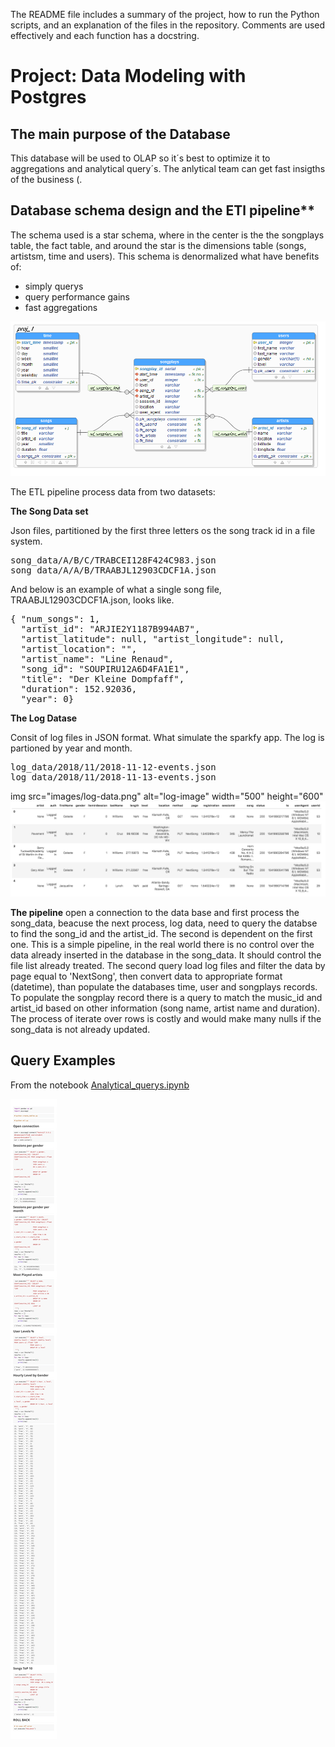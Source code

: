 The README file includes a summary of the project, how to run the Python scripts, and an explanation of the files in the repository. Comments are used effectively and each function has a docstring.

# Project: Data Modeling with Postgres

## The main purpose of the Database

This database will be used to OLAP so it´s best to optimize it to aggregations and analytical query´s.
The anlytical team can get fast insigths of the business (.

## Database schema design and the ETl pipeline**

The schema used is a star schema, where in the center is the the songplays table, the fact table, and around the star is the dimensions table (songs, artistsm, time and users). This schema is denormalized what have benefits of:
  
  - simply querys
  - query performance gains
  - fast aggregations
  
  ![star_schema](images/new_database.png "star schema songplays")
  
The ETL pipeline process data from two datasets:

**The Song Data set**

Json files, partitioned by the first three letters os the song track id in a file system.

<pre>
song_data/A/B/C/TRABCEI128F424C983.json
song_data/A/A/B/TRAABJL12903CDCF1A.json
</pre>

And below is an example of what a single song file, TRAABJL12903CDCF1A.json, looks like.

<pre>
{ "num_songs": 1,
  "artist_id": "ARJIE2Y1187B994AB7",
  "artist_latitude": null, "artist_longitude": null,
  "artist_location": "",
  "artist_name": "Line Renaud", 
  "song_id": "SOUPIRU12A6D4FA1E1", 
  "title": "Der Kleine Dompfaff", 
  "duration": 152.92036, 
  "year": 0}
</pre>

**The Log Datase**

Consit of log files in JSON format. What simulate the sparkfy app. The log is partioned by year and month.


<pre>
log_data/2018/11/2018-11-12-events.json
log_data/2018/11/2018-11-13-events.json
</pre>

img src="images/log-data.png" alt="log-image" width="500" height="600"       
![log-image](images/log-data.png)

**The pipeline** open a connection to the data base and first process the song_data, beacuse the next process, log data, need to query the databse to find the song_id and the artist_id. The second is dependent on the first one. This is a simple pipeline, in the real world there is no control over the data already inserted in the database in the song_data. It should control the file list already treated.
The second query load log files and filter the data by page equal to 'NextSong', then convert data to appropriate format (datetime), than populate the databases time, user and songplays records. To populate the songplay record there is a query to match the music_id and artist_id based on other information (song name, artist name and duration). The process of iterate over rows is costly and would make many nulls if the song_data is not already updated.


## Query Examples

From the notebook [Analytical_querys.ipynb](\Analytical_querys.ipynb)

![AnalyticaL_querys](Analytical_querys.png)
